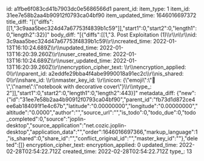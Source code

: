 id: a1fbe6f083cd41b7903dc0e5686566d1
parent_id: 
item_type: 1
item_id: 31ee7e58b2aa4b90912f0793ca04bf90
item_updated_time: 1646016697372
title_diff: "[{\"diffs\":[[1,\"3c9aaa5bec324d47a67753f4839b1c59\"]],\"start1\":0,\"start2\":0,\"length1\":0,\"length2\":32}]"
body_diff: "[{\"diffs\":[[1,\"3. Post Exploitation (1)\\\r\\\n\\\r\\\nid: 3c9aaa5bec324d47a67753f4839b1c59\\\r\\\ncreated_time: 2022-01-13T16:10:24.689Z\\\r\\\nupdated_time: 2022-01-13T16:20:39.260Z\\\r\\\nuser_created_time: 2022-01-13T16:10:24.689Z\\\r\\\nuser_updated_time: 2022-01-13T16:20:39.260Z\\\r\\\nencryption_cipher_text: \\\r\\\nencryption_applied: 0\\\r\\\nparent_id: a2eddfe29bba4f4abe9990018a91ec2c\\\r\\\nis_shared: 0\\\r\\\nshare_id: \\\r\\\nmaster_key_id: \\\r\\\nicon: {\\\"emoji\\\":\\\"📔\\\",\\\"name\\\":\\\"notebook with decorative cover\\\"}\\\r\\\ntype_: 2\"]],\"start1\":0,\"start2\":0,\"length1\":0,\"length2\":443}]"
metadata_diff: {"new":{"id":"31ee7e58b2aa4b90912f0793ca04bf90","parent_id":"fb73d1d872ce4ee6ab184091f1e4c67b","latitude":"0.00000000","longitude":"0.00000000","altitude":"0.0000","author":"","source_url":"","is_todo":0,"todo_due":0,"todo_completed":0,"source":"joplin-desktop","source_application":"net.cozic.joplin-desktop","application_data":"","order":1646016697366,"markup_language":1,"is_shared":0,"share_id":"","conflict_original_id":"","master_key_id":""},"deleted":[]}
encryption_cipher_text: 
encryption_applied: 0
updated_time: 2022-02-28T02:54:22.712Z
created_time: 2022-02-28T02:54:22.712Z
type_: 13
